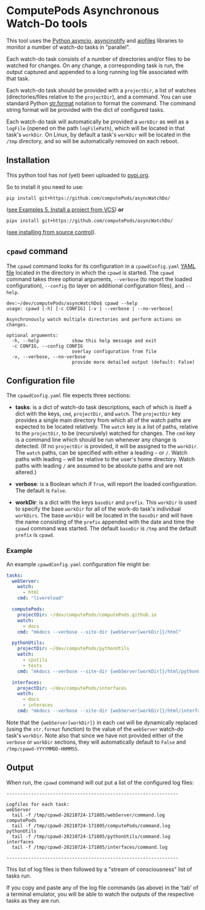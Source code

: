 # ComputePods Asynchronous Watch-Do tools

This tool uses the [Python
asyncio](https://docs.python.org/3/library/asyncio.html),
[asyncinotify](https://asyncinotify.readthedocs.io/en/latest/) and
[aiofiles](https://github.com/Tinche/aiofiles) libraries to monitor a
number of watch-do tasks in "parallel".

Each watch-do task consists of a number of directories and/or files to be
watched for changes. On any change, a corresponding task is run, the
output captured and appended to a long running log file associated with
that task.

Each watch-do task should be provided with a `projectDir`, a list of
watches (directories/files relative to the `projectDir`), and a command.
You can use standard Python
[str.format](https://docs.python.org/3/library/stdtypes.html#str.format)
notation to format the command. The command string format will be provided
with the dict of configured tasks.

Each watch-do task will automatically be provided a `workDir` as well as a
`logFile` (opened on the path `logFilePath`), which will be located in
that task's `workDir`. On Linux, by default a task's `workDir` will be
located in the `/tmp` directory, and so will be automatically removed on
each reboot.

## Installation

This python tool has *not* (yet) been uploaded to
[pypi.org](https://pypi.org/).

So to install it you need to use:

```
pip install git+https://github.com/computePods/asyncWatchDo/
```

([see Examples 5. Install a project from
VCS](https://pip.pypa.io/en/stable/cli/pip_install/#examples)) **or**

```
pipx install git+https://github.com/computePods/asyncWatchDo/
```

([see installing from source
control](https://pypa.github.io/pipx/#installing-from-source-control)).

## `cpawd` command

The `cpawd` command looks for its configuration in a `cpawdConfig.yaml`
[YAML file](https://en.wikipedia.org/wiki/YAML) located in the directory
in which the `cpawd` is started. The `cpawd` command takes three optional
arguments, `--verbose` (to report the loaded configuration), `--config`
(to layer on additional configuration files), and `--help`.

```
dev:~/dev/computePods/asyncWatchDo$ cpawd --help
usage: cpawd [-h] [-c CONFIG] [-v | --verbose | --no-verbose]

Asynchronously watch multiple directories and perform actions on changes.

optional arguments:
  -h, --help            show this help message and exit
  -c CONFIG, --config CONFIG
                        overlay configuration from file
  -v, --verbose, --no-verbose
                        provide more detailed output (default: False)
```
## Configuration file

The `cpawdConfig.yaml` file expects three sections:

- **tasks**: is a dict of watch-do task descriptions, each of which
  is itself a dict with the keys, `cmd`, `projectDir`, and `watch`. The
  `projectDir` key provides a single main directory from which all of the
  watch paths are expected to be located relatively. The `watch` key is a
  list of paths, relative to the `projectDir`, to be (recursively) watched
  for changes. The `cmd` key is a command line which should be run
  whenever any change is detected. (If no `projectDir` is provided, it
  will be assigned to the `workDir`. The `watch` paths, can be specified
  with either a leading `~` or `/`. Watch paths with leading `~` will be
  relative to the user's home directory. Watch paths with leading `/` are
  assumed to be absolute paths and are not altered.)

- **verbose**: is a Boolean which if `True`, will report the loaded
  configuration. The default is `False`.

- **workDir**: is a dict with the keys `baseDir` and `prefix`. This
  `workDir` is used to specify the base `workDir` for all of the work-do
  task's individual `workDirs`. The base `workDir` will be located in the
  `baseDir` and will have the name consisting of the `prefix` appended
  with the date and time the `cpawd` command was started. The default
  `baseDir` is `/tmp` and the default `prefix` is `cpawd`.

### Example

An example `cpawdConfig.yaml` configuration file might be:

```yaml
tasks:
  webServer:
    watch:
      - html
    cmd: "livereload"

  computePods:
    projectDir: ~/dev/computePods/computePods.github.io
    watch:
      - docs
    cmd: "mkdocs --verbose --site-dir {webServer[workDir]}/html"

  pythonUtils:
    projectDir: ~/dev/computePods/pythonUtils
    watch:
      - cputils
      - tests
    cmd: "mkdocs --verbose --site-dir {webServer[workDir]}/html/pythonUtils"

  interfaces:
    projectDir: ~/dev/computePods/interfaces
    watch:
      - docs
      - interaces
    cmd: "mkdocs --verbose --site-dir {webServer[workDir]}/html/interfaces"
```

Note that the `{webServer[workDir]}` in each `cmd` will be dynamically
replaced (using the `str.format` function) to the value of the `webServer`
watch-do task's `workDir`. Note also that since we have not provided
either of the `verbose` or `workDir` sections, they will automatically
default to `False` and `/tmp/cpawd-YYYYMMDD-HHMMSS`.

## Output

When run, the `cpawd` command will out put a list of the configured log
files:

```
---------------------------------------------------------------

Logfiles for each task:
webServer
  tail -f /tmp/cpawd-20210724-171805/webServer/command.log
computePods
  tail -f /tmp/cpawd-20210724-171805/computePods/command.log
pythonUtils
  tail -f /tmp/cpawd-20210724-171805/pythonUtils/command.log
interfaces
  tail -f /tmp/cpawd-20210724-171805/interfaces/command.log

---------------------------------------------------------------
```

This list of log files is then followed by a "stream of consciousness"
list of tasks run.

If you copy and paste any of the log file commands (as above) in the 'tab'
of a terminal emulator, you will be able to watch the outputs of the
respective tasks as they are run.
